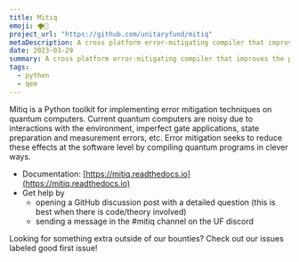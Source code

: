 ```yaml
---
title: Mitiq
emoji: 🌪️💃
project_url: "https://github.com/unitaryfund/mitiq"
metaDescription: A cross platform error-mitigating compiler that improves the performance of quantum computers.
date: 2023-03-29
summary: A cross platform error-mitigating compiler that improves the performance of quantum computers.
tags:
  - python
  - qem
---
```


Mitiq is a Python toolkit for implementing error mitigation techniques on quantum computers.
Current quantum computers are noisy due to interactions with the environment, imperfect gate applications, state preparation and measurement errors, etc. Error mitigation seeks to reduce these effects at the software level by compiling quantum programs in clever ways.

- Documentation: [https://mitiq.readthedocs.io](https://mitiq.readthedocs.io)
- Get help by
    - opening a GitHub discussion post with a detailed question (this is best when there is code/theory involved)
    - sending a message in the #mitiq channel on the UF discord

Looking for something extra outside of our bounties? Check out our issues labeled good first issue!